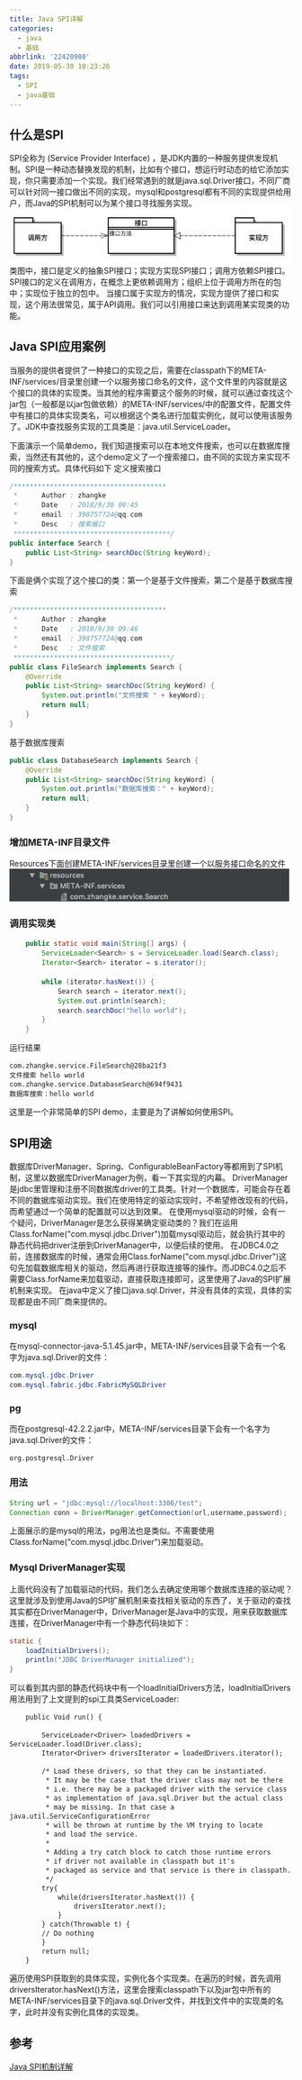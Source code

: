 ```yaml
---
title: Java SPI详解
categories:
  - java
  - 基础
abbrlink: '22420980'
date: 2019-05-30 10:23:26
tags: 
  - SPI
  - java基础
---
```

## 什么是SPI
SPI全称为 (Service Provider Interface) ，是JDK内置的一种服务提供发现机制。SPI是一种动态替换发现的机制，比如有个接口，想运行时动态的给它添加实现，你只需要添加一个实现。我们经常遇到的就是java.sql.Driver接口，不同厂商可以针对同一接口做出不同的实现，mysql和postgresql都有不同的实现提供给用户，而Java的SPI机制可以为某个接口寻找服务实现。
![1635dec2151e31e](/images/1635dec2151e31e4)
类图中，接口是定义的抽象SPI接口；实现方实现SPI接口；调用方依赖SPI接口。
SPI接口的定义在调用方，在概念上更依赖调用方；组织上位于调用方所在的包中；实现位于独立的包中。
当接口属于实现方的情况，实现方提供了接口和实现，这个用法很常见，属于API调用。我们可以引用接口来达到调用某实现类的功能。
<!-- more -->
## Java SPI应用案例
当服务的提供者提供了一种接口的实现之后，需要在classpath下的META-INF/services/目录里创建一个以服务接口命名的文件，这个文件里的内容就是这个接口的具体的实现类。当其他的程序需要这个服务的时候，就可以通过查找这个jar包（一般都是以jar包做依赖）的META-INF/services/中的配置文件，配置文件中有接口的具体实现类名，可以根据这个类名进行加载实例化，就可以使用该服务了。JDK中查找服务实现的工具类是：java.util.ServiceLoader。

下面演示一个简单demo，我们知道搜索可以在本地文件搜索，也可以在数据库搜索，当然还有其他的，这个demo定义了一个搜索接口，由不同的实现方来实现不同的搜索方式。具体代码如下
定义搜索接口
``` java
/**************************************
 *      Author : zhangke
 *      Date   : 2018/9/30 09:45
 *      email  : 398757724@qq.com
 *      Desc   : 搜索接口
 ***************************************/
public interface Search {
    public List<String> searchDoc(String keyWord);
}
```
下面是俩个实现了这个接口的类：第一个是基于文件搜索，第二个是基于数据库搜索
``` java
/**************************************
 *      Author : zhangke
 *      Date   : 2018/9/30 09:46
 *      email  : 398757724@qq.com
 *      Desc   : 文件搜索
 ***************************************/
public class FileSearch implements Search {
    @Override
    public List<String> searchDoc(String keyWord) {
        System.out.println("文件搜索 " + keyWord);
        return null;
    }
}
```
基于数据库搜索
``` java
public class DatabaseSearch implements Search {
    @Override
    public List<String> searchDoc(String keyWord) {
        System.out.println("数据库搜索：" + keyWord);
        return null;
    }
}
```
### 增加META-INF目录文件
Resources下面创建META-INF/services目录里创建一个以服务接口命名的文件
![Xnip2019-05-30_11-10-34](/images/Xnip2019-05-30_11-10-34.jpg)

### 调用实现类
```java
    public static void main(String[] args) {
        ServiceLoader<Search> s = ServiceLoader.load(Search.class);
        Iterator<Search> iterator = s.iterator();

        while (iterator.hasNext()) {
            Search search = iterator.next();
            System.out.println(search);
            search.searchDoc("hello world");
        }
    }
``` 
运行结果
```
com.zhangke.service.FileSearch@28ba21f3
文件搜索 hello world
com.zhangke.service.DatabaseSearch@694f9431
数据库搜索：hello world
```
这里是一个非常简单的SPI demo，主要是为了讲解如何使用SPI。

## SPI用途
数据库DriverManager、Spring、ConfigurableBeanFactory等都用到了SPI机制，这里以数据库DriverManager为例，看一下其实现的内幕。
DriverManager是jdbc里管理和注册不同数据库driver的工具类。针对一个数据库，可能会存在着不同的数据库驱动实现。我们在使用特定的驱动实现时，不希望修改现有的代码，而希望通过一个简单的配置就可以达到效果。
在使用mysql驱动的时候，会有一个疑问，DriverManager是怎么获得某确定驱动类的？我们在运用Class.forName("com.mysql.jdbc.Driver")加载mysql驱动后，就会执行其中的静态代码把driver注册到DriverManager中，以便后续的使用。
在JDBC4.0之前，连接数据库的时候，通常会用Class.forName("com.mysql.jdbc.Driver")这句先加载数据库相关的驱动，然后再进行获取连接等的操作。而JDBC4.0之后不需要Class.forName来加载驱动，直接获取连接即可，这里使用了Java的SPI扩展机制来实现。
在java中定义了接口java.sql.Driver，并没有具体的实现，具体的实现都是由不同厂商来提供的。
### mysql
在mysql-connector-java-5.1.45.jar中，META-INF/services目录下会有一个名字为java.sql.Driver的文件：
``` java
com.mysql.jdbc.Driver
com.mysql.fabric.jdbc.FabricMySQLDriver
```
### pg
而在postgresql-42.2.2.jar中，META-INF/services目录下会有一个名字为java.sql.Driver的文件：
```
org.postgresql.Driver
```
### 用法
``` java
String url = "jdbc:mysql://localhost:3306/test";
Connection conn = DriverManager.getConnection(url,username,password);
```
上面展示的是mysql的用法，pg用法也是类似。不需要使用Class.forName("com.mysql.jdbc.Driver")来加载驱动。
### Mysql DriverManager实现
上面代码没有了加载驱动的代码，我们怎么去确定使用哪个数据库连接的驱动呢？这里就涉及到使用Java的SPI扩展机制来查找相关驱动的东西了，关于驱动的查找其实都在DriverManager中，DriverManager是Java中的实现，用来获取数据库连接，在DriverManager中有一个静态代码块如下：
``` java
static {
	loadInitialDrivers();
	println("JDBC DriverManager initialized");
}
````
可以看到其内部的静态代码块中有一个loadInitialDrivers方法，loadInitialDrivers用法用到了上文提到的spi工具类ServiceLoader:
```
    public Void run() {

        ServiceLoader<Driver> loadedDrivers = ServiceLoader.load(Driver.class);
        Iterator<Driver> driversIterator = loadedDrivers.iterator();

        /* Load these drivers, so that they can be instantiated.
         * It may be the case that the driver class may not be there
         * i.e. there may be a packaged driver with the service class
         * as implementation of java.sql.Driver but the actual class
         * may be missing. In that case a java.util.ServiceConfigurationError
         * will be thrown at runtime by the VM trying to locate
         * and load the service.
         *
         * Adding a try catch block to catch those runtime errors
         * if driver not available in classpath but it's
         * packaged as service and that service is there in classpath.
         */
        try{
            while(driversIterator.hasNext()) {
                driversIterator.next();
            }
        } catch(Throwable t) {
        // Do nothing
        }
        return null;
    }
```
遍历使用SPI获取到的具体实现，实例化各个实现类。在遍历的时候，首先调用driversIterator.hasNext()方法，这里会搜索classpath下以及jar包中所有的META-INF/services目录下的java.sql.Driver文件，并找到文件中的实现类的名字，此时并没有实例化具体的实现类。

<!-- ## ServiceLoader 源码分析
下面一起看看ServiceLoader的源码，其实相对来说就是要实现以下功能，在`META-INF/services`目录下找到给定的class对应的文件，并将其中每个实现类加载到JVM中。下面我们来看看是如何实现的。
### 创建ServiceLoader对象
```java
  public static <S> ServiceLoader<S> load(Class<S> service,
                                          ClassLoader loader)
  {
      return new ServiceLoader<>(service, loader);
  }
```
主要是调调用上面的方法，然后 -->


## 参考
[Java SPI机制详解](https://juejin.im/post/5af952fdf265da0b9e652de3)
